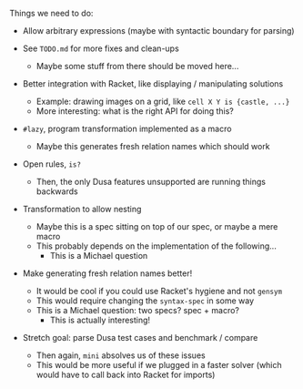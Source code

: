 Things we need to do:
- Allow arbitrary expressions (maybe with syntactic boundary for parsing)
- See `TODO.md` for more fixes and clean-ups
  - Maybe some stuff from there should be moved here...

- Better integration with Racket, like displaying / manipulating solutions
  - Example: drawing images on a grid, like `cell X Y is {castle, ...}`
  - More interesting: what is the right API for doing this?
- `#lazy`, program transformation implemented as a macro
  - Maybe this generates fresh relation names which should work
- Open rules, `is?`
  - Then, the only Dusa features unsupported are running things backwards

- Transformation to allow nesting
  - Maybe this is a spec sitting on top of our spec, or maybe a mere macro
  - This probably depends on the implementation of the following...
    - This is a Michael question
- Make generating fresh relation names better!
  - It would be cool if you could use Racket's hygiene and not `gensym`
  - This would require changing the `syntax-spec` in some way
  - This is a Michael question: two specs? spec + macro?
    - This is actually interesting!

- Stretch goal: parse Dusa test cases and benchmark / compare
  - Then again, `mini` absolves us of these issues
  - This would be more useful if we plugged in a faster solver
    (which would have to call back into Racket for imports)
